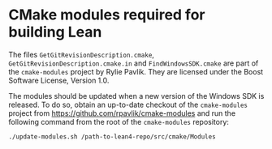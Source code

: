 # CMake modules required for building Lean

The files `GetGitRevisionDescription.cmake`, `GetGitRevisionDescription.cmake.in` and
`FindWindowsSDK.cmake` are part of the `cmake-modules` project by Rylie Pavlik. They
are licensed under the Boost Software License, Version 1.0.

The modules should be updated when a new version of the Windows SDK is released. To do
so, obtain an up-to-date checkout of the `cmake-modules` project from
https://github.com/rpavlik/cmake-modules and run the following command from the root
of the `cmake-modules` repository:

```bash
./update-modules.sh /path-to-lean4-repo/src/cmake/Modules
```
